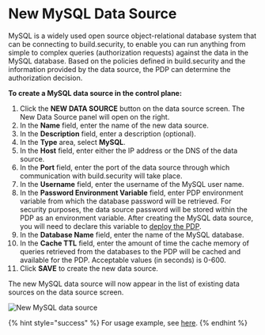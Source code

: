 # New MySQL Data Source

MySQL is a widely used open source object-relational database system that can be connecting to build.security, to enable you can run anything from simple to complex queries \(authorization requests\) against the data in the MySQL database. Based on the policies defined in build.security and the information provided by the data source, the PDP can determine the authorization decision.

**To create a MySQL data source in the control plane:**

1. Click the **NEW DATA SOURCE** button on the data source screen. The New Data Source panel will open on the right.
2. In the **Name** field, enter the name of the new data source.
3. In the **Description** field, enter a description \(optional\).
4. In the **Type** area, select **MySQL**.
5. In the **Host** field, enter either the IP address or the DNS of the data source.
6. In the **Port** field, enter the port of the data source through which communication with build.security will take place.
7. In the **Username** field, enter the username of the MySQL user name.
8. In the **Password Environment Variable** field, enter PDP environment variable from which the database password will be retrieved. For security purposes, the data source password will be stored within the PDP as an environment variable. After creating the MySQL data source, you will need to declare this variable to [deploy the PDP](../policy-decision-points-pdp/pdp-deployments.md).
9. In the **Database Name** field, enter the name of the MySQL database.
10. In the **Cache TTL** field, enter the amount of time the cache memory of queries retrieved from the databases to the PDP will be cached and available for the PDP. Acceptable values \(in seconds\) is 0-600.
11. Click **SAVE** to create the new data source.

The new MySQL data source will now appear in the list of existing data sources on the data source screen.

![New MySQL data source](https://files.readme.io/1c3c0a3-Screen_Shot_2021-03-08_at_11.47.34.png)

{% hint style="success" %}
For usage example, see [here](../library/built-in-functions/build.query_raw/mysql.md).
{% endhint %}

